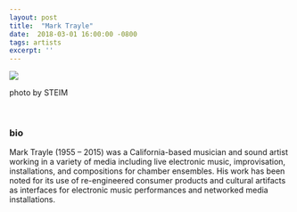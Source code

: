 ```yaml
---
layout: post
title:  "Mark Trayle"
date:  2018-03-01 16:00:00 -0800
tags: artists
excerpt: ''
---
```


![]({{site.url}}/assets/mtrayle.jpg)

photo by STEIM

<br/>


### bio
Mark Trayle (1955 – 2015) was a California-based musician and sound artist working in a variety of media including live electronic music, improvisation, installations, and compositions for chamber ensembles. His work has been noted for its use of re-engineered consumer products and cultural artifacts as interfaces for electronic music performances and networked media installations.
